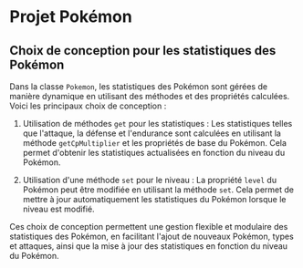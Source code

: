 # Projet Pokémon

## Choix de conception pour les statistiques des Pokémon

Dans la classe `Pokemon`, les statistiques des Pokémon sont gérées de manière dynamique en utilisant des méthodes et des propriétés calculées. Voici les principaux choix de conception :

1. Utilisation de méthodes `get` pour les statistiques : Les statistiques telles que l'attaque, la défense et l'endurance sont calculées en utilisant la méthode `getCpMultiplier` et les propriétés de base du Pokémon. Cela permet d'obtenir les statistiques actualisées en fonction du niveau du Pokémon.

2. Utilisation d'une méthode `set` pour le niveau : La propriété `level` du Pokémon peut être modifiée en utilisant la méthode `set`. Cela permet de mettre à jour automatiquement les statistiques du Pokémon lorsque le niveau est modifié.

Ces choix de conception permettent une gestion flexible et modulaire des statistiques des Pokémon, en facilitant l'ajout de nouveaux Pokémon, types et attaques, ainsi que la mise à jour des statistiques en fonction du niveau du Pokémon.
